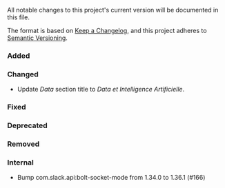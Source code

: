 All notable changes to this project's current version will be documented in this file.

The format is based on [Keep a Changelog](https://keepachangelog.com/en/1.0.0/), and this project adheres
to [Semantic Versioning](https://semver.org/spec/v2.0.0.html).

### Added

### Changed

- Update _Data_ section title to _Data et Intelligence Artificielle_.

### Fixed

### Deprecated

### Removed

### Internal

- Bump com.slack.api:bolt-socket-mode from 1.34.0 to 1.36.1 (#166)

